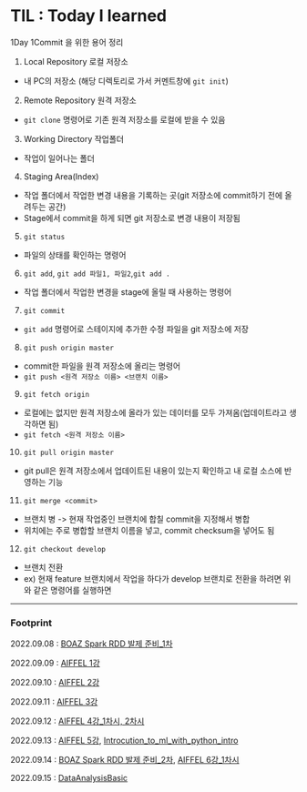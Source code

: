 # TIL : Today I learned

1Day 1Commit 을 위한 용어 정리

1. Local Repository 로컬 저장소
- 내 PC의 저장소 (해당 디렉토리로 가서 커멘트창에 ```git init```)

2. Remote Repository 원격 저장소
- ```git clone``` 명령어로 기존 원격 저장소를 로컬에 받을 수 있음

3. Working Directory 작업폴더
- 작업이 일어나는 폴더

4. Staging Area(Index)
- 작업 폴더에서 작업한 변경 내용을 기록하는 곳(git 저장소에 commit하기 전에 올려두는 공간)
- Stage에서 commit을 하게 되면 git 저장소로 변경 내용이 저장됨

5. ```git status```
- 파일의 상태를 확인하는 명령어

6. ```git add```, ```git add 파일1, 파일2```,```git add .```
- 작업 폴더에서 작업한 변경을 stage에 올릴 때 사용하는 명령어

7. ```git commit```
- ```git add``` 명령어로 스테이지에 추가한 수정 파일을 git 저장소에 저장

8. ```git push origin master```
- commit한 파일을 원격 저장소에 올리는 명령어
- ```git push <원격 저장소 이름> <브랜치 이름>```

9. ```git fetch origin```
- 로컬에는 없지만 원격 저장소에 올라가 있는 데이터를 모두 가져옴(업데이트라고 생각하면 됨)
- ```git fetch <원격 저장소 이름>```

10. ```git pull origin master```
- git pull은 원격 저장소에서 업데이트된 내용이 있는지 확인하고 내 로컬 소스에 반영하는 기능

11. ```git merge <commit>```
- 브랜치 병 -> 현재 작업중인 브랜치에 합칠 commit을 지정해서 병합
- <commit> 위치에는 주로 병합할 브랜치 이름을 넣고, commit checksum을 넣어도 됨
  
12. ```git checkout develop```
- 브랜치 전환
- ex) 현재 feature 브랜치에서 작업을 하다가 develop 브랜치로 전환을 하려면 위와 같은 명령어를 실행하면 


  
  
  
---
  
  
  
  
  
### Footprint ###
  
2022.09.08 : [BOAZ Spark RDD 발제 준비_1차][TILlink]

[TILlink]: https://github.com/jeewonkimm2/TIL/blob/main/BOAZ/Spark_RDD_Presentation.ipynb

2022.09.09 : [AIFFEL 1강][TILlink1]

[TILlink1]: https://github.com/jeewonkimm2/TIL/blob/main/AIFFEL/1_%EB%94%A5%EB%9F%AC%EB%8B%9D%ED%95%9C%ED%85%8C_%EC%86%90%EA%B8%80%EC%94%A8_%EC%88%AB%EC%9E%90_%EA%B0%80%EB%A5%B4%EC%B3%90%EC%A3%BC%EA%B8%B0_(1)_%EB%AA%A8%EB%8D%B8_%EC%84%A4%EA%B3%84.ipynb

2022.09.10 : [AIFFEL 2강][TILlink2]

[TILlink2]: https://github.com/jeewonkimm2/TIL/blob/main/AIFFEL/2_%EB%94%A5%EB%9F%AC%EB%8B%9D%ED%95%9C%ED%85%8C_%EC%86%90%EA%B8%80%EC%94%A8_%EC%88%AB%EC%9E%90_%EA%B0%80%EB%A5%B4%EC%B3%90%EC%A3%BC%EA%B8%B0_(2)_%EB%AA%A8%EB%8D%B8_%ED%95%99%EC%8A%B5.ipynb

2022.09.11 : [AIFFEL 3강][TILlink3]

[TILlink3]: https://github.com/jeewonkimm2/TIL/blob/main/AIFFEL/3_%EC%9D%B8%EA%B3%B5%EC%A7%80%EB%8A%A5%EA%B3%BC_%EA%B0%80%EC%9C%84%EB%B0%94%EC%9C%84%EB%B3%B4_%EB%8B%A8%ED%8C%90%EC%8A%B9%EB%B6%80_%ED%94%84%EB%A1%9C%EC%A0%9D%ED%8A%B8.ipynb

2022.09.12 : [AIFFEL 4강_1차시, 2차시][TILlink4]

[TILlink4]: https://github.com/jeewonkimm2/TIL/blob/main/AIFFEL/4_%EA%B1%B0%EC%9A%B8%EC%95%84_%EA%B1%B0%EC%9A%B8%EC%95%84%2C_%EB%82%98%EB%8A%94_%EB%A9%8D%EB%A9%8D%EC%9D%B4_%EC%83%81%EC%9D%B4%EB%8B%88%2C_%EB%83%A5%EC%9D%B4_%EC%83%81%EC%9D%B4%EB%8B%88%3F_(1)_%EC%A7%81%EC%A0%91_%EB%A7%8C%EB%93%A4%EA%B8%B0.ipynb

2022.09.13 : [AIFFEL 5강][TILlink5], [Introcution_to_ml_with_python_intro][TILlink6]

[TILlink5]: https://github.com/jeewonkimm2/TIL/blob/main/AIFFEL/5_%EA%B1%B0%EC%9A%B8%EC%95%84_%EA%B1%B0%EC%9A%B8%EC%95%84%2C_%EB%82%98%EB%8A%94_%EB%A9%8D%EB%A9%8D%EC%9D%B4_%EC%83%81%EC%9D%B4%EB%8B%88%2C_%EB%83%A5%EC%9D%B4_%EC%83%81%EC%9D%B4%EB%8B%88%3F_(2)_%EC%A0%84%EC%9D%B4_%ED%95%99%EC%8A%B5_%EB%AA%A8%EB%8D%B8_%EA%B5%AC%EC%B6%95.ipynb
[TILlink6]:https://github.com/jeewonkimm2/TIL/blob/main/SeoulTech/Business_Analytics/introduction_to_ml_with_python_01_introduction.ipynb

2022.09.14 : [BOAZ Spark RDD 발제 준비_2차][TILlink], [AIFFEL 6강_1차시][TILlink7]

[TILlink7]:https://github.com/jeewonkimm2/TIL/blob/main/AIFFEL/6_%EA%B1%B0%EC%9A%B8%EC%95%84_%EA%B1%B0%EC%9A%B8%EC%95%84%2C_%EB%82%98%EB%8A%94_%EB%A9%8D%EB%A9%8D%EC%9D%B4_%EC%83%81%EC%9D%B4%EB%8B%88%2C_%EB%83%A5%EC%9D%B4_%EC%83%81%EC%9D%B4%EB%8B%88%3F_(3)_%EC%A0%84%EC%9D%B4_%ED%95%99%EC%8A%B5_%EB%AA%A8%EB%8D%B8_%ED%95%99%EC%8A%B5.ipynb


2022.09.15 : [DataAnalysisBasic][TILlink8]

[TILlink8]:https://github.com/jeewonkimm2/TIL/blob/main/SeoulTech/Business_Analytics/self-learning/DataAnalysisBasic.ipynb
